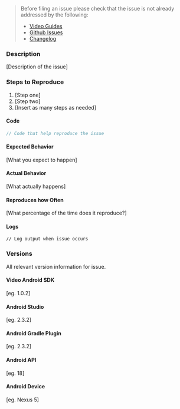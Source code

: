 <!-- Check the following before filing an issue -->
> Before filing an issue please check that the issue is not already addressed by the following:
>  * [Video Guides](https://www.twilio.com/docs/api/video)
>  * [Github Issues](https://github.com/twilio/twilio-video-android/issues)
>  * [Changelog](CHANGELOG.md)

### Description

[Description of the issue]

### Steps to Reproduce

1. [Step one]
2. [Step two]
3. [Insert as many steps as needed]

#### Code

```java
// Code that help reproduce the issue
```

#### Expected Behavior

[What you expect to happen]

#### Actual Behavior

[What actually happens]

#### Reproduces how Often

[What percentage of the time does it reproduce?]

#### Logs

```
// Log output when issue occurs
```

### Versions

All relevant version information for issue.

#### Video Android SDK

[eg. 1.0.2]

#### Android Studio

[eg. 2.3.2]

#### Android Gradle Plugin

[eg. 2.3.2]

#### Android API

[eg. 18]

#### Android Device

[eg. Nexus 5]
